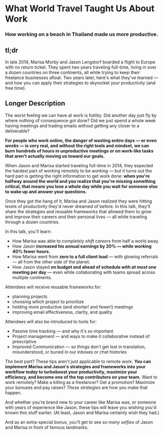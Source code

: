 # What World Travel Taught Us About Work
### How working on a beach in Thailand made us more productive.

## tl;dr

In late 2014, Marisa Morby and Jason Lengstorf boarded a flight to Europe with no return ticket. They spent two years traveling full-time, living in over a dozen countries on three continents, all while trying to keep their freelance businesses afloat. Two years later, here's what they've learned — and how you can apply their strategies to skyrocket your productivity (and free time).

## Longer Description

The worst feeling we can have at work is futility. Did another day just fly by where nothing of consequence got done? Did we just spend a whole week having meetings and trading emails without getting any closer to a deliverable?

**For people who work online, the danger of wasting entire days — or even _weeks_ — is very real, and without the right tools and mindset, we can burn hundreds of hours in unproductive meetings or on work-like tasks that aren't actually moving us toward our goals.**

When Jason and Marisa started traveling full-time in 2014, they expected the hardest part of working remotely to be _working_ — but it turns out the hard part is getting the right information to get work done: **when you're halfway around the world and you realize that you're missing something critical, that means you lose a whole day while you wait for someone else to wake up and answer your questions.**

Once they got the hang of it, Marisa and Jason realized they were hitting levels of productivity they'd never dreamed of before. In this talk, they'll share the strategies and reusable frameworks that allowed them to grow and improve their careers _and_ their personal lives — all while traveling through a dozen countries.

In this talk, you'll learn:

* How Marisa was able to _completely shift careers_ from half a world away.
* How Jason **increased his annual earnings by 20% — while working 40% fewer hours.**
* How Marisa went from **zero to a full client load** — with glowing referrals — all from the other side of the planet.
* How Jason stayed **on budget and ahead of schedule with _at most_ one meeting per day** — even while collaborating with teams spread across multiple continents.

Attendees will receive reusable frameworks for:

* planning projects
* choosing which project to prioritize
* holding more productive (and shorter! and fewer!) meetings
* improving email effectiveness, clarity, and quality

Attendees will also be introduced to tools for:

- Passive time tracking — and why it's so important
- Project management — and ways to make it collaborative instead of prescriptive
- Improved Communication — so things don't get lost in translation, misunderstood, or buried in our inboxes or chat histories

The best part? These tips aren't just applicable to remote work. **You can implement Marisa and Jason's strategies and frameworks into your workflow _today_ to turboboost your productivity, maximize your efficiency, and become one of the top contributors on your team.** Want to work remotely? Make a killing as a freelancer? Get a promotion? Maximize your bonuses and pay raises? _These strategies_ are how you make that happen.

And whether you're brand new to your career like Marisa was, or someone with years of experience like Jason, these tips will leave you wishing you'd known this stuff earlier. (At least, Jason and Marisa certainly wish they had.)

And as an extra-special bonus, you'll get to see _so many selfies_ of Jason and Marisa in front of famous landmarks.
